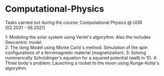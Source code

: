 # Computational-Physics
Tasks carried out during the course: Computational Physics @ UGR (02.2021 - 06.2021)

1: Modeling the solar system using Verlet's algorythm. Also the includes Geocentric model. <br>
2: The Ising Model using Monte Carlo's method. Simulation of the spin configurations of a ferromagnetic material (magnetization).
3: Solving nummerically Schrödinger's equation for a squared potential (well) in 1D.
4: Three body's problem: Launching a rocket to the moon using Runge-Kutta's algorythm. 
